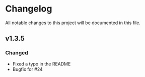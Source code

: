 # Changelog
All notable changes to this project will be documented in this file.

## v1.3.5
### Changed
 - Fixed a typo in the README
 - Bugfix for #24

